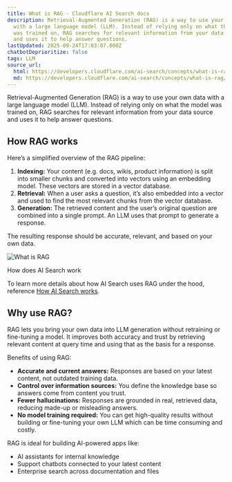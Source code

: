 ```yaml
---
title: What is RAG · Cloudflare AI Search docs
description: Retrieval-Augmented Generation (RAG) is a way to use your own data
  with a large language model (LLM). Instead of relying only on what the model
  was trained on, RAG searches for relevant information from your data source
  and uses it to help answer questions.
lastUpdated: 2025-09-24T17:03:07.000Z
chatbotDeprioritize: false
tags: LLM
source_url:
  html: https://developers.cloudflare.com/ai-search/concepts/what-is-rag/
  md: https://developers.cloudflare.com/ai-search/concepts/what-is-rag/index.md
---
```


Retrieval-Augmented Generation (RAG) is a way to use your own data with a large language model (LLM). Instead of relying only on what the model was trained on, RAG searches for relevant information from your data source and uses it to help answer questions.

## How RAG works

Here’s a simplified overview of the RAG pipeline:

1. **Indexing:** Your content (e.g. docs, wikis, product information) is split into smaller chunks and converted into vectors using an embedding model. These vectors are stored in a vector database.
2. **Retrieval:** When a user asks a question, it’s also embedded into a vector and used to find the most relevant chunks from the vector database.
3. **Generation:** The retrieved content and the user’s original question are combined into a single prompt. An LLM uses that prompt to generate a response.

The resulting response should be accurate, relevant, and based on your own data.

![What is RAG](https://developers.cloudflare.com/_astro/RAG.Br2ehjiz_2lPBPi.webp)

How does AI Search work

To learn more details about how AI Search uses RAG under the hood, reference [How AI Search works](https://developers.cloudflare.com/ai-search/concepts/how-ai-search-works/).

## Why use RAG?

RAG lets you bring your own data into LLM generation without retraining or fine-tuning a model. It improves both accuracy and trust by retrieving relevant content at query time and using that as the basis for a response.

Benefits of using RAG:

* **Accurate and current answers:** Responses are based on your latest content, not outdated training data.
* **Control over information sources:** You define the knowledge base so answers come from content you trust.
* **Fewer hallucinations:** Responses are grounded in real, retrieved data, reducing made-up or misleading answers.
* **No model training required:** You can get high-quality results without building or fine-tuning your own LLM which can be time consuming and costly.

RAG is ideal for building AI-powered apps like:

* AI assistants for internal knowledge
* Support chatbots connected to your latest content
* Enterprise search across documentation and files

